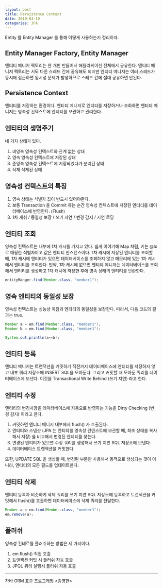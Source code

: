 ```yaml
---
layout: post
title: Persistence Context
date: 2019-03-19
categories: JPA
---
```


Entity 를 Entity Manager 를 통해 어떻게 사용하는지 정리하자.

## Entity Manager Factory, Entity Manager

엔티티 메니저 펙토리는 한 개만 만들어서 애플리케이션 전체에서 공유한다. 
엔티티 메니저 펙토리는 서도 다른 스레드 간에 공유해도 되지만
엔티티 메니저는 여러 스레드가 동시에 접근하면 동시성 문제가 발생하므로 스레드 간에 절대 공유하면 안된다.

## Persistence Context

엔티티를 저장하는 환경이다. 
엔티티 메니저로 엔티티를 저장하거나 조회하면 엔티티 메니저는 영속성 컨텍스트에 엔티티를 보관하고 관리한다.

## 엔티티의 생명주기

네 가지 상태가 있다.

1. 비영속 
   영속성 컨텍스트와 관계 없는 상태 
2. 영속 
   영속성 컨텍스트에 저장된 상태
3. 준영속 
   영속성 컨텍스트에 저장되었다가 분리된 상태
4. 삭제 
   삭제된 상태

## 영속성 컨텍스트의 특징

1. 영속 상태는 식별자 값이 반드시 있어야한다.
2. 보통 Transaction 을 Commit 하는 순간 영속성 컨텍스트에 저장된 엔티티를 데이터베이스에 반영한다. (Flush)
3. 1차 캐쉬 / 동일성 보장 / 쓰기 지연 / 변경 감지 / 지연 로딩

## 엔티티 조회

영속성 컨텍스트는 내부에 1차 캐시를 가지고 있다.
쉽게 이야기해 Map 처럼, 키는 @Id 로 매핑한 식별자이고 값은 엔티티 인스턴스이다. 
1차 캐시에 저장된 엔티티를 조회할 때, 1차 캐시에 엔티티가 있으면 데이터베이스를 조회하지 않고 메모리에 있는 1차 캐시에서 엔티티를 조회한다.
만약, 1차 캐시에 없으면 엔티티 메니저는 데이터베이스를 조회해서 엔티티를 생성하고 1차 캐시에 저장한 후에 영속 상태의 엔티티를 반환한다. 

```java
entityManger.find(Member.class, "member1");
```

## 영속 엔티티의 동일성 보장

영속성 컨텍스트는 성능상 이점과 엔티티의 동일성을 보장한다. 
따라서, 다음 코드의 결과는 true.

```java
Member a = em.find(Member.class, "member1");
Member b = em.find(Member.class, "member1");

System.out.println(a==b);
```

## 엔티티 등록

엔티티 메니저는 트랜잭션을 커밋하기 직전까지 데이터베이스에 엔티티를 저장하지 않고 내부 쿼리 저장소에 INSERT SQL을 모아둔다. 
그리고 커밋할 때 모아둔 쿼리를 데이터베이스에 보낸다. 
이것을 Transactional Write Behind (쓰기 지연) 라고 한다.

## 엔티티 수정

엔티티의 변경사항을 데이터베이스에 자동으로 반영하는 기능을 Dirty Checking (변경 감지) 이라고 한다.

1. 커밋하면 엔티티 메니저 내부에서 flush() 가 호출된다.
2. 엔티티와 스냅샷 (JPA 는 엔티티를 영속성 컨텐스트에 보관할 때, 최초 상태를 복사해서 저장) 을 비교해서 변경된 엔티티를 찾는다.
3. 변경된 엔티티가 있으면 수정 쿼리를 생성해서 쓰기 지연 SQL 저장소에 보낸다.
4. 데이터베이스 트랜잭션을 커밋한다.

또한, UPDATE SQL 을 생성할 때, 
변경된 부분만 사용해서 동적으로 생성되는 것이 아니라, 엔티티의 모든 필드를 업데이트한다.

## 엔티티 삭제

엔티티 등록과 비슷하게 
삭제 쿼리를 쓰기 지연 SQL 저장소에 등록하고 트랜잭션을 커밋해서 flush()를 호출하면 데이터베이스에 삭제 쿼리를 전달한다.

```java
Member a = em.find(Member.class, "member1");
em.remove(a);
```

## 플러쉬

영속성 컨테르를 플러쉬하는 방법은 세 가지이다.

1. em.flush() 직접 호출
2. 트랜잭션 커밋 시 플러쉬 자동 호출
3. JPQL 쿼리 실행시 플러쉬 자동 호출

---
자바 ORM 표준 프로그래밍 <김영한>